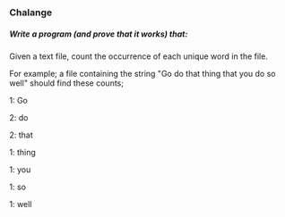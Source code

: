 ### Chalange
##### Write a program (and prove that it works) that:

Given a text file, count the occurrence of each unique word in the file.

For example; a file containing the string "Go do that thing that you do so well" should find these counts;

1: Go

2: do

2: that

1: thing

1: you

1: so

1: well
